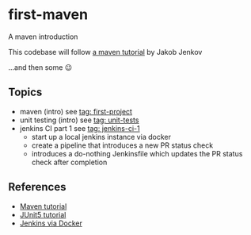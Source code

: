# first-maven
A maven introduction


This codebase will follow [a maven tutorial](https://jenkov.com/tutorials/maven/maven-tutorial.html) by Jakob Jenkov

...and then some :wink:

## Topics
- maven (intro) see [tag: first-project](https://github.com/ZagaUS/first-maven/tree/first-project)
- unit testing (intro) see [tag: unit-tests](https://github.com/ZagaUS/first-maven/tree/unit-tests)
- jenkins CI part 1 see [tag: jenkins-ci-1](https://github.com/ZagaUS/first-maven/tree/jenkins-ci-1)
  - start up a local jenkins instance via docker
  - create a pipeline that introduces a new PR status check
  - introduces a do-nothing Jenkinsfile which updates the PR status check after completion

## References
- [Maven tutorial](https://jenkov.com/tutorials/maven/maven-tutorial.html)
- [JUnit5 tutorial](https://www.baeldung.com/junit-5)
- [Jenkins via Docker](https://github.com/jenkinsci/docker/blob/master/README.md)
